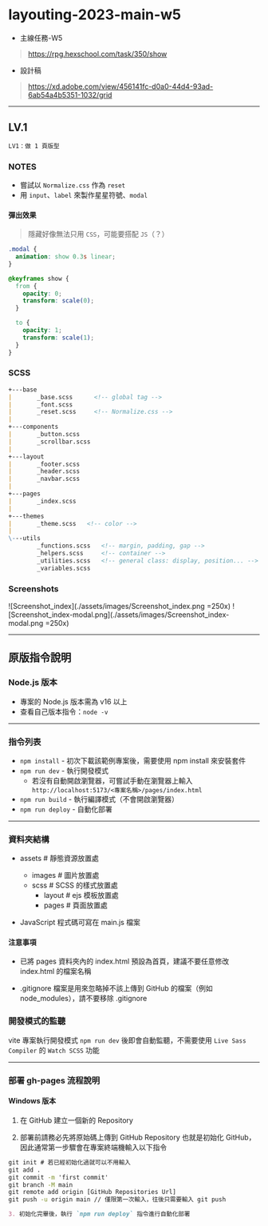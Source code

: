 # layouting-2023-main-w5

- 主線任務-W5

> <https://rpg.hexschool.com/task/350/show>

- 設計稿

> <https://xd.adobe.com/view/456141fc-d0a0-44d4-93ad-6ab54a4b5351-1032/grid>

---

## LV.1

```markdown
LV1：做 1 頁版型
```

### NOTES

- 嘗試以 `Normalize.css` 作為 `reset`
- 用 `input`、`label` 來製作星星符號、`modal`

#### 彈出效果

> 隱藏好像無法只用 `CSS`，可能要搭配 `JS`（？）

```CSS
.modal {
  animation: show 0.3s linear;
}

@keyframes show {
  from {
    opacity: 0;
    transform: scale(0);
  }

  to {
    opacity: 1;
    transform: scale(1);
  }
}
```

### SCSS

```markdown
+---base
|       _base.scss      <!-- global tag -->
|       _font.scss
|       _reset.scss     <!-- Normalize.css -->
|       
+---components
|       _button.scss
|       _scrollbar.scss
|       
+---layout
|       _footer.scss
|       _header.scss
|       _navbar.scss
|       
+---pages
|       _index.scss
|       
+---themes
|       _theme.scss   <!-- color -->
|       
\---utils
        _functions.scss   <!-- margin, padding, gap -->
        _helpers.scss     <!-- container -->
        _utilities.scss   <!-- general class: display, position... -->
        _variables.scss
```

### Screenshots

![Screenshot_index](./assets/images/Screenshot_index.png =250x)
![Screenshot_index-modal.png](./assets/images/Screenshot_index-modal.png =250x)

---

## 原版指令說明

### Node.js 版本

- 專案的 Node.js 版本需為 v16 以上
- 查看自己版本指令：`node -v`

---

### 指令列表

- `npm install` - 初次下載該範例專案後，需要使用 npm install 來安裝套件
- `npm run dev` - 執行開發模式
  - 若沒有自動開啟瀏覽器，可嘗試手動在瀏覽器上輸入
    `http://localhost:5173/<專案名稱>/pages/index.html`
- `npm run build` - 執行編譯模式（不會開啟瀏覽器）
- `npm run deploy` - 自動化部署

---

### 資料夾結構

- assets # 靜態資源放置處
  - images # 圖片放置處
  - scss # SCSS 的樣式放置處
    - layout # ejs 模板放置處
    - pages # 頁面放置處

- JavaScript 程式碼可寫在 main.js 檔案

#### 注意事項

- 已將 pages 資料夾內的 index.html 預設為首頁，建議不要任意修改 index.html 的檔案名稱

- .gitignore 檔案是用來忽略掉不該上傳到 GitHub 的檔案（例如 node_modules），請不要移除 .gitignore

### 開發模式的監聽

vite 專案執行開發模式 `npm run dev` 後即會自動監聽，不需要使用 `Live Sass Compiler` 的 `Watch SCSS` 功能

---

### 部署 gh-pages 流程說明

#### Windows 版本

1. 在 GitHub 建立一個新的 Repository

2. 部署前請務必先將原始碼上傳到 GitHub Repository 也就是初始化 GitHub，因此通常第一步驟會在專案終端機輸入以下指令

```cmd
git init # 若已經初始化過就可以不用輸入
git add .
git commit -m 'first commit'
git branch -M main
git remote add origin [GitHub Repositories Url]
git push -u origin main // 僅限第一次輸入，往後只需要輸入 git push
```

```markdown
3. 初始化完畢後，執行 `npm run deploy` 指令進行自動化部署
```
